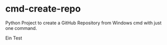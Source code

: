 # cmd-create-repo
Python Project to create a GitHub Repository from Windows cmd with just one command.

Ein Test
